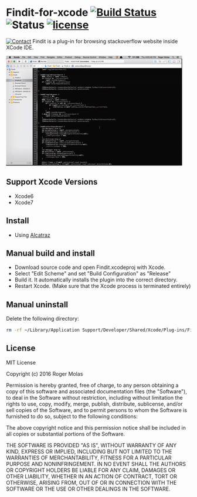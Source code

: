 # Findit-for-xcode [![Build Status](https://travis-ci.org/rogermolas/findit-for-xcode.svg?branch=master)](https://travis-ci.org/rogermolas/findit-for-xcode) ![Status](https://img.shields.io/badge/status-active-brightgreen.svg?style=flat) [![license](https://img.shields.io/github/license/mashape/apistatus.svg?maxAge=2592000)](https://github.com/rogermolas/findit-for-xcode/blob/master/LICENSE)
[![Contact](https://img.shields.io/badge/contact-@roger_molas-yellowgreen.svg?style=flat)](https://twitter.com/roger_molas)
  Findit is a plug-in for browsing stackoverflow website inside XCode IDE.

![ FindIt Demo ](https://github.com/rogermolas/findit-for-xcode/blob/master/demo.gif)

## Support Xcode Versions
  - Xcode6
  - Xcode7

## Install
  - Using [Alcatraz]( https://github.com/alcatraz/Alcatraz )

## Manual build and install
  - Download source code and open Findit.xcodeproj with Xcode.
  - Select "Edit Scheme" and set "Build Configuration" as "Release"
  - Build it. It automatically installs the plugin into the correct directory.
  - Restart Xcode. (Make sure that the Xcode process is terminated entirely)

## Manual uninstall
  Delete the following directory:
  ```bash
  rm -rf ~/Library/Application Support/Developer/Shared/Xcode/Plug-ins/FindIt.xcplugin
  ```
## License

MIT License

Copyright (c) 2016 Roger Molas

Permission is hereby granted, free of charge, to any person obtaining a copy
of this software and associated documentation files (the "Software"), to deal
in the Software without restriction, including without limitation the rights
to use, copy, modify, merge, publish, distribute, sublicense, and/or sell
copies of the Software, and to permit persons to whom the Software is
furnished to do so, subject to the following conditions:

The above copyright notice and this permission notice shall be included in all
copies or substantial portions of the Software.

THE SOFTWARE IS PROVIDED "AS IS", WITHOUT WARRANTY OF ANY KIND, EXPRESS OR
IMPLIED, INCLUDING BUT NOT LIMITED TO THE WARRANTIES OF MERCHANTABILITY,
FITNESS FOR A PARTICULAR PURPOSE AND NONINFRINGEMENT. IN NO EVENT SHALL THE
AUTHORS OR COPYRIGHT HOLDERS BE LIABLE FOR ANY CLAIM, DAMAGES OR OTHER
LIABILITY, WHETHER IN AN ACTION OF CONTRACT, TORT OR OTHERWISE, ARISING FROM,
OUT OF OR IN CONNECTION WITH THE SOFTWARE OR THE USE OR OTHER DEALINGS IN THE
SOFTWARE.
